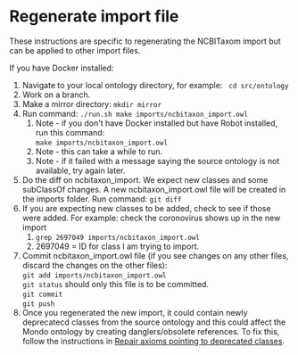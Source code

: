 # Regenerate import file

These instructions are specific to regenerating the NCBITaxom import but can be applied to other import files.

If you have Docker installed: 

1. Navigate to your local ontology directory, for example:
` cd src/ontology`
2. Work on a branch.
3. Make a mirror directory: `mkdir mirror`
4. Run command: `./run.sh make imports/ncbitaxon_import.owl`  
    1. Note - if you don't have Docker installed but have Robot installed, run this command:  
  `make imports/ncbitaxon_import.owl`  
    2. Note - this can take a while to run.  
    3. Note - if it failed with a message saying the source ontology is not available, try again later.  
5. Do the diff on ncbitaxon_import. We expect new classes and some subClassOf changes. A new ncbitaxon_import.owl file will be created in the imports folder. Run command: `git diff`  
6. If you are expecting new classes to be added, check to see if those were added. For example: check the coronovirus shows up in the new import
    1. `grep 2697049 imports/ncbitaxon_import.owl`
    2. 2697049 = ID for class I am trying to import.  
7. Commit ncbitaxon_import.owl file (if you see changes on any other files, discard the changes on the other files):  
     `git add imports/ncbitaxon_import.owl`  
     `git status` should only this file is to be committed.  
     `git commit`  
     `git push`  
8. Once you regenerated the new import, it could contain newly deprecatecd classes from the source ontology and this could affect the Mondo ontology by creating danglers/obsolete references. To fix this, follow the instructions in [Repair axioms pointing to deprecated classes](https://mondo.readthedocs.io/en/latest/developer-guide/repair-obsoleted-classes/).
